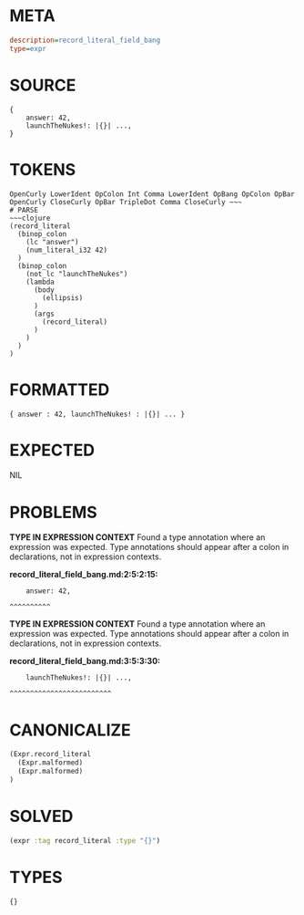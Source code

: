 # META
~~~ini
description=record_literal_field_bang
type=expr
~~~
# SOURCE
~~~roc
{
    answer: 42,
    launchTheNukes!: |{}| ...,
}
~~~
# TOKENS
~~~text
OpenCurly LowerIdent OpColon Int Comma LowerIdent OpBang OpColon OpBar OpenCurly CloseCurly OpBar TripleDot Comma CloseCurly ~~~
# PARSE
~~~clojure
(record_literal
  (binop_colon
    (lc "answer")
    (num_literal_i32 42)
  )
  (binop_colon
    (not_lc "launchTheNukes")
    (lambda
      (body
        (ellipsis)
      )
      (args
        (record_literal)
      )
    )
  )
)
~~~
# FORMATTED
~~~roc
{ answer : 42, launchTheNukes! : |{}| ... }
~~~
# EXPECTED
NIL
# PROBLEMS
**TYPE IN EXPRESSION CONTEXT**
Found a type annotation where an expression was expected.
Type annotations should appear after a colon in declarations, not in expression contexts.

**record_literal_field_bang.md:2:5:2:15:**
```roc
    answer: 42,
```
    ^^^^^^^^^^


**TYPE IN EXPRESSION CONTEXT**
Found a type annotation where an expression was expected.
Type annotations should appear after a colon in declarations, not in expression contexts.

**record_literal_field_bang.md:3:5:3:30:**
```roc
    launchTheNukes!: |{}| ...,
```
    ^^^^^^^^^^^^^^^^^^^^^^^^^


# CANONICALIZE
~~~clojure
(Expr.record_literal
  (Expr.malformed)
  (Expr.malformed)
)
~~~
# SOLVED
~~~clojure
(expr :tag record_literal :type "{}")
~~~
# TYPES
~~~roc
{}
~~~
